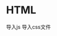 # HTML


<meta name="viewport" content="width=device-width, initial-scale=1.0">
<script type="text/javascript" src="uri"></script> 导入js
<link rel="stylesheet" href="uri" /> 导入css文件